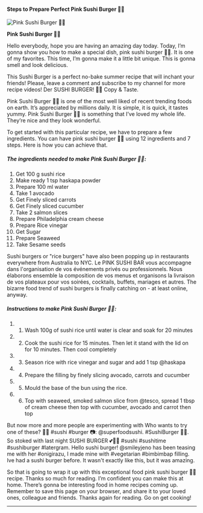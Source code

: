             

#### Steps to Prepare Perfect Pink Sushi Burger 🍣🍔

![Pink Sushi Burger 🍣🍔](https://img-global.cpcdn.com/recipes/b8e7d21d93886cb2/751x532cq70/pink-sushi-burger-%f0%9f%8d%a3%f0%9f%8d%94-recipe-main-photo.jpg)

**Pink Sushi Burger 🍣🍔**

Hello everybody, hope you are having an amazing day today. Today, I’m gonna show you how to make a special dish, pink sushi burger 🍣🍔. It is one of my favorites. This time, I’m gonna make it a little bit unique. This is gonna smell and look delicious.

This Sushi Burger is a perfect no-bake summer recipe that will inchant your friends! Please, leave a comment and subscribe to my channel for more recipe videos! Der SUSHI BURGER! 🍣🍔 Copy & Taste.

Pink Sushi Burger 🍣🍔 is one of the most well liked of recent trending foods on earth. It’s appreciated by millions daily. It is simple, it is quick, it tastes yummy. Pink Sushi Burger 🍣🍔 is something that I’ve loved my whole life. They’re nice and they look wonderful.

To get started with this particular recipe, we have to prepare a few ingredients. You can have pink sushi burger 🍣🍔 using 12 ingredients and 7 steps. Here is how you can achieve that.

##### The ingredients needed to make Pink Sushi Burger 🍣🍔:

1.  Get 100 g sushi rice
2.  Make ready 1 tsp haskapa powder
3.  Prepare 100 ml water
4.  Take 1 avocado
5.  Get Finely sliced carrots
6.  Get Finely sliced cucumber
7.  Take 2 salmon slices
8.  Prepare Philadelphia cream cheese
9.  Prepare Rice vinegar
10.  Get Sugar
11.  Prepare Seaweed
12.  Take Sesame seeds

Sushi burgers or "rice burgers" have also been popping up in restaurants everywhere from Australia to NYC. Le PINK SUSHI BAR vous accompagne dans l'organisation de vos événements privés ou professionnels. Nous élaborons ensemble la composition de vos menus et organisons la livraison de vos plateaux pour vos soirées, cocktails, buffets, mariages et autres. The bizarre food trend of sushi burgers is finally catching on - at least online, anyway.

##### Instructions to make Pink Sushi Burger 🍣🍔:

1.  1.  Wash 100g of sushi rice until water is clear and soak for 20 minutes
2.  2.  Cook the sushi rice for 15 minutes. Then let it stand with the lid on for 10 minutes. Then cool completely
3.  3.  Season rice with rice vinegar and sugar and add 1 tsp @haskapa
4.  4.  Prepare the filling by finely slicing avocado, carrots and cucumber
5.  5.  Mould the base of the bun using the rice.
6.  6.  Top with seaweed, smoked salmon slice from @tesco, spread 1 tbsp of cream cheese then top with cucumber, avocado and carrot then top

But now more and more people are experimenting with Who wants to try one of these? 🍣🍔 #sushi #burger 📷: @superfoodsushi. #SushiBurger 🍔🍣. So stoked with last night SUSHI BURGER 💕🦄👅 #sushi #sushitime #sushiburger #latergram. Hello sushi burger! @smileyjeno has been teasing me with her #onigirazu, I made mine with #vegetarian #bimbimbap filling. Ive had a sushi burger before. It wasn't exactly like this, but it was amazing.

So that is going to wrap it up with this exceptional food pink sushi burger 🍣🍔 recipe. Thanks so much for reading. I’m confident you can make this at home. There’s gonna be interesting food in home recipes coming up. Remember to save this page on your browser, and share it to your loved ones, colleague and friends. Thanks again for reading. Go on get cooking!

* * *